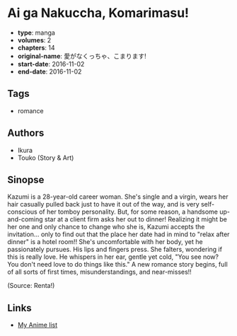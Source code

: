# Ai ga Nakuccha, Komarimasu!

-   **type**: manga
-   **volumes**: 2
-   **chapters**: 14
-   **original-name**: 愛がなくっちゃ、こまります!
-   **start-date**: 2016-11-02
-   **end-date**: 2016-11-02

## Tags

-   romance

## Authors

-   Ikura
-   Touko (Story & Art)

## Sinopse

Kazumi is a 28-year-old career woman. She's single and a virgin, wears her hair casually pulled back just to have it out of the way, and is very self-conscious of her tomboy personality. But, for some reason, a handsome up-and-coming star at a client firm asks her out to dinner! Realizing it might be her one and only chance to change who she is, Kazumi accepts the invitation... only to find out that the place her date had in mind to "relax after dinner" is a hotel room!! She's uncomfortable with her body, yet he passionately pursues. His lips and fingers press. She falters, wondering if this is really love. He whispers in her ear, gentle yet cold, "You see now? You don't need love to do things like this." A new romance story begins, full of all sorts of first times, misunderstandings, and near-misses!!

(Source: Renta!)

## Links

-   [My Anime list](https://myanimelist.net/manga/125855/Ai_ga_Nakuccha_Komarimasu)
